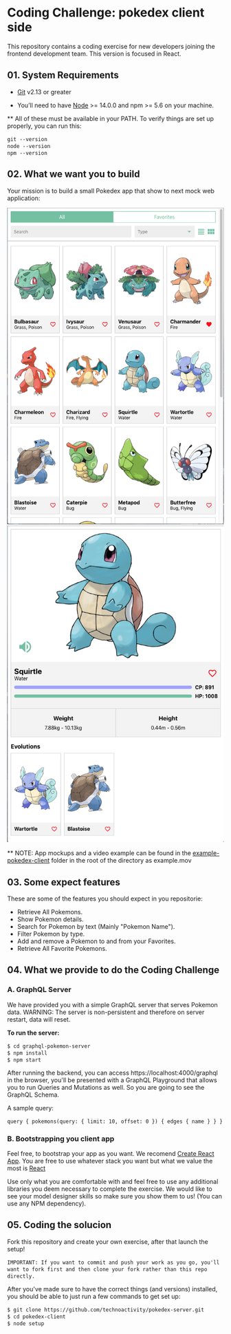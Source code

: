# Coding Challenge: pokedex client side 

This repository contains a coding exercise for new developers joining the frontend development team. This version is focused in React.

## 01. System Requirements


- [Git](https://git-scm.com/book/en/v2/Getting-Started-Installing-Git) v2.13 or greater

- You’ll need to have [Node](https://nodejs.org/de/download/) >= 14.0.0 and npm >= 5.6 on your machine.


** All of these must be available in your PATH. To verify things are set up properly, you can run this:

```
git --version
node --version
npm --version
```

## 02. What we want you to build


Your mission is to build a small Pokedex app that show to next mock web application:

![list](example-pokedex-client/example-list-view.png)
![detail](example-pokedex-client/example-detail-view.png)

** NOTE: App mockups and a video example can be found in the [example-pokedex-client](example-pokedex-client) folder in the root of the directory as example.mov

## 03. Some expect features


These are some of the features you should expect in you repositorie: 

- Retrieve All Pokemons.
- Show Pokemon details.
- Search for Pokemon by text (Mainly "Pokemon Name").
- Filter Pokemon by type.
- Add and remove a Pokemon to and from your Favorites.
- Retrieve All Favorite Pokemons.


## 04. What we provide to do the Coding Challenge


### A. **GraphQL Server**

We have provided you with a simple GraphQL server that serves Pokemon data. WARNING: The server is non-persistent and therefore on server restart, data will reset.

**To run the server:**

```
$ cd graphql-pokemon-server
$ npm install
$ npm start
```

After running the backend, you can access https://localhost:4000/graphql in the browser, you'll be presented with a GraphQL Playground that allows you to run Queries and Mutations as well. So you are going to see the GraphQL Schema.

A sample query:

```
query { pokemons(query: { limit: 10, offset: 0 }) { edges { name } } }
```
 

### B. **Bootstrapping you client app**

Feel free, to bootstrap your app as you want. We recomend [Create React App](https://reactjs.org/docs/create-a-new-react-app.html#create-react-app). You are free to use whatever stack you want but what we value the most is [React](https://reactjs.org/)

Use only what you are comfortable with and feel free to use any additional libraries you deem necessary to complete the exercise. We would like to see your model designer skills so make sure you show them to us! (You can use any NPM dependency).

## 05. Coding the solucion

Fork this repository and create your own exercise, after that launch the setup!

```
IMPORTANT: If you want to commit and push your work as you go, you'll want to fork first and then clone your fork rather than this repo directly.
```

After you've made sure to have the correct things (and versions) installed, you should be able to just run a few commands to get set up:

```
$ git clone https://github.com/technoactivity/pokedex-server.git 
$ cd pokedex-client
$ node setup
```